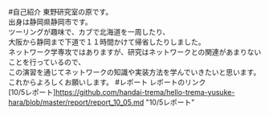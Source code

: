 #自己紹介
東野研究室の原です。  
出身は静岡県静岡市です。  
ツーリングが趣味で、カブで北海道を一周したり、  
大阪から静岡まで下道で１１時間かけて帰省したりしました。  
ネットワーク学専攻ではありますが、研究はネットワークとの関連があまりないことを行っているので、  
この演習を通じてネットワークの知識や実装方法を学んでいきたいと思います。  
これからよろしくお願いします。
#レポート
レポートのリンク  
[10/5レポート]https://github.com/handai-trema/hello-trema-yusuke-hara/blob/master/report/report_10_05.md "10/5レポート"

